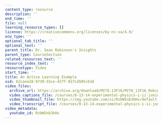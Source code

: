```yaml
---
content_type: resource
description: ''
end_time: ''
file: null
learning_resource_types: []
license: https://creativecommons.org/licenses/by-nc-sa/4.0/
ocw_type: ''
optional_tab_title: ''
optional_text: ''
parent_title: Dr. Sean Robinson's Insights
parent_type: CourseSection
related_resources_text: ''
resource_index_text: ''
resourcetype: Video
start_time: ''
title: An Active Learning Example
uid: 62caea28-9730-55ce-427f-027cd505c63d
video_files:
  archive_url: https://archive.org/download/MIT8.13F16/MIT8_13F16_Robinson_Active_Learning_Example_300k.mp4
  video_captions_file: /courses/8-13-14-experimental-physics-i-ii-junior-lab-fall-2016-spring-2017/3e37db6bef505010b08f9a52a4b9e993_RzbWSnb3kHs.vtt
  video_thumbnail_file: https://img.youtube.com/vi/RzbWSnb3kHs/default.jpg
  video_transcript_file: /courses/8-13-14-experimental-physics-i-ii-junior-lab-fall-2016-spring-2017/987103324368b5fd11dd78f69f8fabaf_RzbWSnb3kHs.pdf
video_metadata:
  youtube_id: RzbWSnb3kHs
---
```


